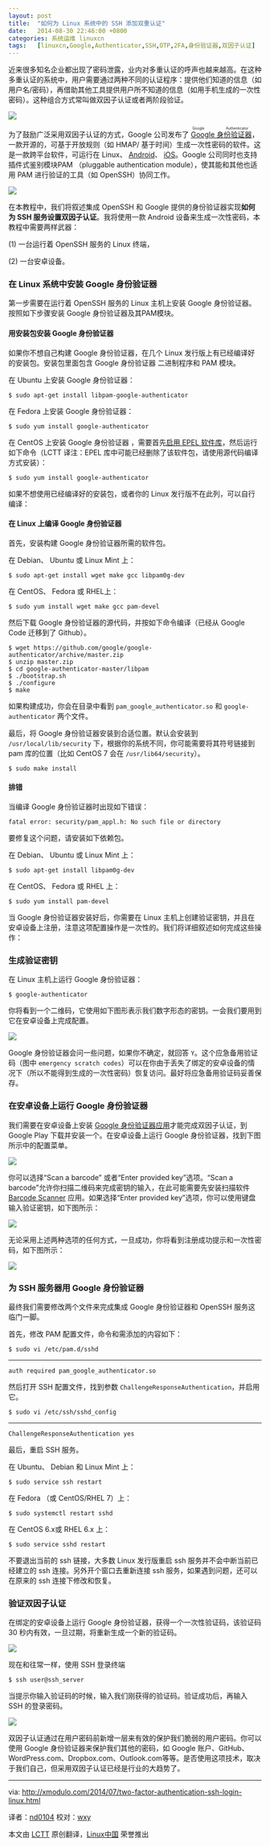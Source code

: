 ```yaml
---
layout: post
title:	"如何为 Linux 系统中的 SSH 添加双重认证"
date:	2014-08-30 22:46:00 +0800 
categories:	系统运维 linuxcn 
tags:	[linuxcn,Google,Authenticator,SSH,OTP,2FA,身份验证器,双因子认证]
---
```



近来很多知名企业都出现了密码泄露，业内对多重认证的呼声也越来越高。在这种多重认证的系统中，用户需要通过两种不同的认证程序：提供他们知道的信息（如 用户名/密码），再借助其他工具提供用户所不知道的信息（如用手机生成的一次性密码）。这种组合方式常叫做双因子认证或者两阶段验证。


![](/Asserts/Images//attachment/album/201408/31/175954hcqkectacmgew6r2.jpg)


为了鼓励广泛采用双因子认证的方式，Google 公司发布了<ruby> <a href="https://github.com/google/google-authenticator/">  Google 身份验证器 </a> <rp>  （ </rp> <rt>  Google Authenticator </rt> <rp>  ） </rp></ruby>，一款开源的，可基于开放规则（如 HMAP/ 基于时间）生成一次性密码的软件。这是一款跨平台软件，可运行在 Linux、 [Android](https://play.google.com/store/apps/details?id=com.google.android.apps.authenticator2)、 [iOS](https://itunes.apple.com/us/app/google-authenticator/id388497605)。Google 公司同时也支持插件式鉴别模块PAM （pluggable authentication module），使其能和其他也适用 PAM 进行验证的工具（如 OpenSSH）协同工作。


![](/Asserts/Images//attachment/album/201408/30/224639k1or06p39q5r3rs9.jpg)


在本教程中，我们将叙述集成 OpenSSH 和 Google 提供的身份验证器实现**如何为 SSH 服务设置双因子认证**。我将使用一款 Android 设备来生成一次性密码，本教程中需要两样武器：


(1) 一台运行着 OpenSSH 服务的 Linux 终端，


(2) 一台安卓设备。


### 在 Linux 系统中安装 Google 身份验证器


第一步需要在运行着 OpenSSH 服务的 Linux 主机上安装 Google 身份验证器。按照如下步骤安装 Google 身份验证器及其PAM模块。


#### 用安装包安装 Google 身份验证器


如果你不想自己构建 Google 身份验证器，在几个 Linux 发行版上有已经编译好的安装包。安装包里面包含 Google 身份验证器 二进制程序和 PAM 模块。


在 Ubuntu 上安装 Google 身份验证器：



```
$ sudo apt-get install libpam-google-authenticator

```

在 Fedora 上安装 Google 身份验证器：



```
$ sudo yum install google-authenticator

```

在 CentOS 上安装 Google 身份验证器 ，需要首先[启用 EPEL 软件库](http://linux.cn/article-2324-1.html)，然后运行如下命令（LCTT 译注：EPEL 库中可能已经删除了该软件包，请使用源代码编译方式安装）：



```
$ sudo yum install google-authenticator

```

如果不想使用已经编译好的安装包，或者你的 Linux 发行版不在此列，可以自行编译：


#### 在 Linux 上编译 Google 身份验证器


首先，安装构建 Google 身份验证器所需的软件包。


在 Debian、 Ubuntu 或 Linux Mint 上：



```
$ sudo apt-get install wget make gcc libpam0g-dev

```

在 CentOS、 Fedora 或 RHEL上：



```
$ sudo yum install wget make gcc pam-devel

```

然后下载 Google 身份验证器的源代码，并按如下命令编译（已经从 Google Code 迁移到了 Github）。



```
$ wget https://github.com/google/google-authenticator/archive/master.zip
$ unzip master.zip
$ cd google-authenticator-master/libpam
$ ./bootstrap.sh
$ ./configure
$ make

```

如果构建成功，你会在目录中看到 `pam_google_authenticator.so` 和 `google-authenticator` 两个文件。


最后，将 Google 身份验证器安装到合适位置。默认会安装到 `/usr/local/lib/security` 下，根据你的系统不同，你可能需要将其符号链接到 pam 库的位置（比如 CentOS 7 会在 `/usr/lib64/security`）。



```
$ sudo make install

```

#### 排错


当编译 Google 身份验证器时出现如下错误：



```
fatal error: security/pam_appl.h: No such file or directory

```

要修复这个问题，请安装如下依赖包。


在 Debian、 Ubuntu 或 Linux Mint 上：



```
$ sudo apt-get install libpam0g-dev

```

在 CentOS、 Fedora 或 RHEL 上：



```
$ sudo yum install pam-devel

```

当 Google 身份验证器安装好后，你需要在 Linux 主机上创建验证密钥，并且在安卓设备上注册，注意这项配置操作是一次性的。我们将详细叙述如何完成这些操作：


### 生成验证密钥


在 Linux 主机上运行 Google 身份验证器：



```
$ google-authenticator 

```

你将看到一个二维码，它使用如下图形表示我们数字形态的密钥。一会我们要用到它在安卓设备上完成配置。


![](/Asserts/Images//attachment/album/201702/09/100732xnkg8g8ttdjk8p9n.jpg)


Google 身份验证器会问一些问题，如果你不确定，就回答 `Y`。这个应急备用验证码（图中 `emergency scratch codes`）可以在你由于丢失了绑定的安卓设备的情况下（所以不能得到生成的一次性密码）恢复访问。最好将应急备用验证码妥善保存。


### 在安卓设备上运行 Google 身份验证器


我们需要在安卓设备上安装 [Google 身份验证器应用](https://play.google.com/store/apps/details?id=com.google.android.apps.authenticator2)才能完成双因子认证，到 Google Play 下载并安装一个。在安卓设备上运行 Google 身份验证器，找到下图所示中的配置菜单。


![](/Asserts/Images//attachment/album/201408/30/223958uw1zuzfpypm11bwf.jpg)


你可以选择“Scan a barcode” 或者“Enter provided key”选项。“Scan a barcode”允许你扫描二维码来完成密钥的输入，在此可能需要先安装扫描软件 [Barcode Scanner](https://play.google.com/store/apps/details?id=com.google.zxing.client.android) 应用。如果选择“Enter provided key”选项，你可以使用键盘输入验证密钥，如下图所示：


![](/Asserts/Images//attachment/album/201408/30/224001sibz2xpwhpwgxyli.jpg)


无论采用上述两种选项的任何方式，一旦成功，你将看到注册成功提示和一次性密码，如下图所示：


![](/Asserts/Images//attachment/album/201408/30/224004f1lfpcn0sffqz2p1.jpg)


### 为 SSH 服务器用 Google 身份验证器


最终我们需要修改两个文件来完成集成 Google 身份验证器和 OpenSSH 服务这临门一脚。


首先，修改 PAM 配置文件，命令和需添加的内容如下：



```
$ sudo vi /etc/pam.d/sshd 

```



---



```
auth required pam_google_authenticator.so

```

然后打开 SSH 配置文件，找到参数 `ChallengeResponseAuthentication`，并启用它。



```
$ sudo vi /etc/ssh/sshd_config 

```



---



```
ChallengeResponseAuthentication yes
```

最后，重启 SSH 服务。


在 Ubuntu、 Debian 和 Linux Mint 上：



```
$ sudo service ssh restart 

```

在 Fedora （或 CentOS/RHEL 7）上：



```
$ sudo systemctl restart sshd 

```

在 CentOS 6.x或 RHEL 6.x 上：



```
$ sudo service sshd restart 

```

不要退出当前的 ssh 链接，大多数 Linux 发行版重启 ssh 服务并不会中断当前已经建立的 ssh 连接。另外开个窗口去重新连接 ssh 服务，如果遇到问题，还可以在原来的 ssh 连接下修改和恢复。


### 验证双因子认证


在绑定的安卓设备上运行 Google 身份验证器，获得一个一次性验证码，该验证码 30 秒内有效，一旦过期，将重新生成一个新的验证码。


![](/Asserts/Images//attachment/album/201408/30/224006ldziduffbdab3bf4.jpg)


现在和往常一样，使用 SSH 登录终端



```
$ ssh user@ssh_server 

```

当提示你输入验证码的时候，输入我们刚获得的验证码。验证成功后，再输入 SSH 的登录密码。


![](/Asserts/Images//attachment/album/201408/30/224009f11pi7p1pvnonpky.jpg)


双因子认证通过在用户密码前新增一层来有效的保护我们脆弱的用户密码。你可以使用 Google 身份验证器来保护我们其他的密码，如 Google 账户、GitHub、WordPress.com、Dropbox.com、Outlook.com等等。是否使用这项技术，取决于我们自己，但采用双因子认证已经是行业的大趋势了。




---


via: <http://xmodulo.com/2014/07/two-factor-authentication-ssh-login-linux.html>


译者：[nd0104](https://github.com/nd0104) 校对：[wxy](https://github.com/wxy)


本文由 [LCTT](https://github.com/LCTT/TranslateProject) 原创翻译，[Linux中国](http://linux.cn/) 荣誉推出
